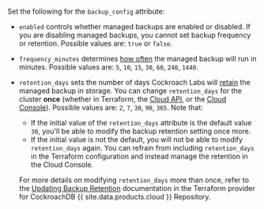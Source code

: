 Set the following for the `backup_config` attribute:

- `enabled` controls whether managed backups are enabled or disabled. If you are disabling managed backups, you cannot set backup frequency or retention. Possible values are: `true` or `false`.
- `frequency_minutes` determines [how often](#frequency) the managed backup will run in minutes. Possible values are: `5`, `10`, `15`, `30`, `60`, `240`, `1440`.
- `retention_days` sets the number of days Cockroach Labs will [retain](#retention) the managed backup in storage. You can change `retention_days` for the cluster **once** (whether in Terraform, the [Cloud API](#cloud-api), or the [Cloud Console](#cloud-console)). Possible values are: `2`, `7`, `30`, `90`, `365`. Note that:
    - If the initial value of the `retention_days` attribute is the default value `30`, you'll be able to modify the backup retention setting once more. 
    - If the initial value is not the default, you will not be able to modify `retention_days` again. You can refrain from including `retention_days` in the Terraform configuration and instead manage the retention in the Cloud Console.
    
    For more details on modifying `retention_days` more than once, refer to the [Updating Backup Retention](https://github.com/cockroachdb/terraform-provider-cockroach/blob/main/docs/guides/updating-backup-retention.md) documentation in the Terraform provider for CockroachDB {{ site.data.products.cloud }} Repository.
